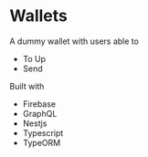 # Wallets

A dummy wallet with users able to
- To Up
- Send

Built with 
- Firebase
- GraphQL
- Nestjs
- Typescript
- TypeORM